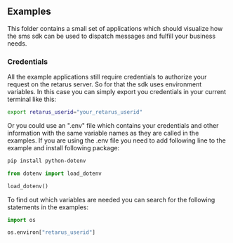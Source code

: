 ## Examples


This folder contains a small set of applications which should visualize how the sms sdk can be used to dispatch messages and fulfill your business needs.

### Credentials
All the example applications still require credentials to authorize your request on the retarus server. So for that the sdk uses environment variables. In this case you can simply export you credentials in your current terminal like this:
```bash
export retarus_userid="your_retarus_userid"
```

Or you could use an ".env" file which contains your credentials and other information with the same variable names as they are called in the examples.
If you are using the .env file you need to add following line to the example and install following package:


```bash
pip install python-dotenv
```


```python
from dotenv import load_dotenv

load_dotenv()
```


To find out which variables are needed you can search for the following statements in the examples:
```python
import os

os.environ["retarus_userid"]
```



